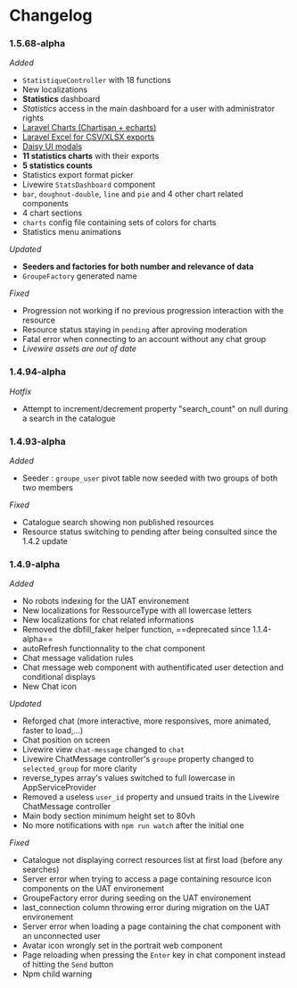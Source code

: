 # Changelog

### 1.5.68-alpha

*Added*
- `StatistiqueController` with 18 functions
- New localizations
- **Statistics** dashboard
- *Statistics* access in the main dashboard for a user with administrator rights
- [Laravel Charts (Chartisan + echarts)](https://charts.erik.cat/)
- [Laravel Excel for CSV/XLSX exports](https://docs.laravel-excel.com/3.1/getting-started/installation.html)
- [Daisy UI modals](https://daisyui.com/components/modal/)
- **11 statistics charts** with their exports
- **5 statistics counts**
- Statistics export format picker
- Livewire `StatsDashboard` component
- `bar`, `doughnut-double`, `line` and `pie` and 4 other chart related components
- 4 chart sections
- `charts` config file containing sets of colors for charts
- Statistics menu animations

*Updated*
- **Seeders and factories for both number and relevance of data**
- `GroupeFactory` generated name

*Fixed*
- Progression not working if no previous progression interaction with the resource
- Resource status staying in `pending` after aproving moderation
- Fatal error when connecting to an account without any chat group
- *Livewire assets are out of date*

### 1.4.94-alpha

*Hotfix*
- Attempt to increment/decrement property "search_count" on null during a search in the catalogue

### 1.4.93-alpha

*Added*
- Seeder : `groupe_user` pivot table now seeded with two groups of both two members

*Fixed*
- Catalogue search showing non published resources
- Resource status switching to pending after being consulted since the 1.4.2 update

### 1.4.9-alpha

*Added*
- No robots indexing for the UAT environement
- New localizations for RessourceType with all lowercase letters
- New localizations for chat related informations
- Removed the dbfill_faker helper function, ==deprecated since 1.1.4-alpha==
- autoRefresh functionnality to the chat component
- Chat message validation rules
- Chat message web component with authentificated user detection and conditional displays
- New Chat icon

*Updated*
- Reforged chat (more interactive, more responsives, more animated, faster to load,...)
- Chat position on screen
- Livewire view `chat-message` changed to `chat`
- Livewire ChatMessage controller's `groupe` property changed to `selected_group` for more clarity
- reverse_types array's values switched to full lowercase in AppServiceProvider
- Removed a useless `user_id` property and unsued traits in the Livewire ChatMessage controller
- Main body section minimum height set to 80vh
- No more notifications with `npm run watch` after the initial one

*Fixed*
- Catalogue not displaying correct resources list at first load (before any searches)
- Server error when trying to access a page containing resource icon components on the UAT environement
- GroupeFactory error during seeding on the UAT environement
- last_connection column throwing error during migration on the UAT environement
- Server error when loading a page containing the chat component with an unconnected user
- Avatar icon wrongly set in the portrait web component
- Page reloading when pressing the `Enter` key in chat component instead of hitting the `Send` button
- Npm child warning